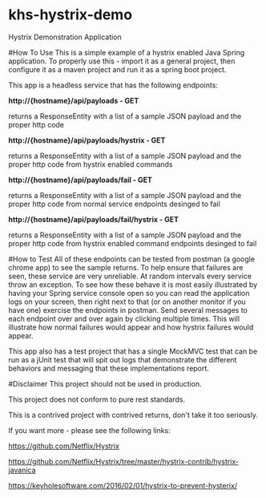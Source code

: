 # khs-hystrix-demo
Hystrix Demonstration Application

#How To Use
This is a simple example of a hystrix enabled Java Spring application. To properly use this - import it as a general project, then configure it as a maven project and run it as a spring boot project.

This app is a headless service that has the following endpoints:

**http://{hostname}/api/payloads - GET**

returns a ResponseEntity with a list of a sample JSON payload and the proper http code

**http://{hostname}/api/payloads/hystrix - GET**

returns a ResponseEntity with a list of a sample JSON payload and the proper http code from hystrix enabled commands

**http://{hostname}/api/payloads/fail - GET**

returns a ResponseEntity with a list of a sample JSON payload and the proper http code from normal service endpoints desinged to fail

**http://{hostname}/api/payloads/fail/hystrix - GET**

returns a ResponseEntity with a list of a sample JSON payload and the proper http code from hystrix enabled command endpoints desinged to fail

#How to Test
All of these endpoints can be tested from postman (a google chrome app) to see the sample returns. To help ensure that failures are seen, these service are very unreliable. At random intervals every service throw an exception. To see how these behave it is most easily illustrated by having your Spring service console open so you can read the application logs on your screen, then right next to that (or on another monitor if you have one) exercise the endpoints in postman. Send several messages to each endpoint over and over again by clicking multiple times.  This will illustrate how normal failures would appear and how hystrix failures would appear.  

This app also has a test project that has a single MockMVC test that can be run as a jUnit test that will spit out logs that demonstrate the different behaviors and messaging that these implementations report.

#Disclaimer
This project should not be used in production.

This project does not conform to pure rest standards.

This is a contrived project with contrived returns, don't take it too seriously.

If you want more - please see the following links:

https://github.com/Netflix/Hystrix

https://github.com/Netflix/Hystrix/tree/master/hystrix-contrib/hystrix-javanica

https://keyholesoftware.com/2016/02/01/hystrix-to-prevent-hysterix/ 

